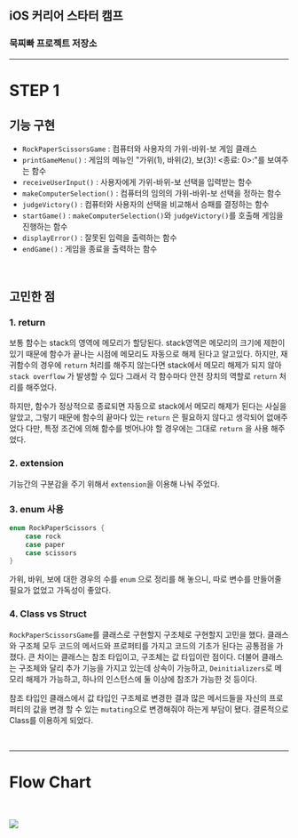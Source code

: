 ## iOS 커리어 스타터 캠프

### 묵찌빠 프로젝트 저장소

----

# STEP 1 

## 기능 구현

- `RockPaperScissorsGame` : 컴퓨터와 사용자의 가위-바위-보 게임 클래스
- `printGameMenu()` : 게임의 메뉴인 "가위(1), 바위(2), 보(3)! <종료: 0>:"를 보여주는 함수
- `receiveUserInput()` : 사용자에게 가위-바위-보 선택을 입력받는 함수
- `makeComputerSelection()` : 컴퓨터의 임의의 가위-바위-보 선택을 정하는 함수
- `judgeVictory()` : 컴퓨터와 사용자의 선택을 비교해서 승패를 결정하는 함수
- `startGame()` : `makeComputerSelection()`와 `judgeVictory()`를 호출해 게임을 진행하는 함수
- `displayError()` : 잘못된 입력을 출력하는 함수
- `endGame()` : 게임을 종료을 출력하는 함수
<br/>

## 고민한 점

### 1. return
    
보통 함수는 stack의 영역에 메모리가 할당된다. stack영역은 메모리의 크기에 제한이 있기 때문에 함수가 끝나는 시점에 메모리도 자동으로 해제 된다고 알고있다. 하지만, 재귀함수의 경우에 `return` 처리를 해주지 않는다면 stack에서 메모리 해제가 되지 않아 `stack overflow` 가 발생할 수 있다 그래서 각 함수마다 안전 장치의 역할로 `return` 처리를 해주었다. 

하지만, 함수가 정상적으로 종료되면 자동으로 stack에서 메모리 해제가 된다는 사실을 알았고, 그렇기 때문에 함수의 끝마다 있는 `return` 은 필요하지 않다고 생각되어 없애주었다 다만, 특정 조건에 의해 함수를 벗어나야 할 경우에는 그대로 `return` 을 사용 해주었다. 
<br/>

### 2. extension 

기능간의 구분감을 주기 위해서 `extension`을 이용해 나눠 주었다.
<br/>

### 3. enum 사용

```swift
enum RockPaperScissors {
    case rock
    case paper
    case scissors
}
```
가위, 바위, 보에 대한 경우의 수를 `enum` 으로 정리를 해 놓으니, 따로 변수를 만들어줄 필요가 없었고 가독성이 좋았다.
<br/>

### 4. Class vs Struct

`RockPaperScissorsGame`를 클래스로 구현할지 구조체로 구현할지 고민을 했다. 클래스와 구조체 모두 코드의 메서드와 프로퍼티를 가지고 코드의 기초가 된다는 공통점을 가졌다. 큰 차이는 클래스는 참조 타입이고, 구조체는 값 타입이란 점이다. 더불어 클래스는 구조체와 달리 추가 기능을 가지고 있는데 상속이 가능하고, `Deinitializers`로 메모리 해제가 가능하고, 하나의 인스턴스에 둘 이상에 참조가 가능한 것 등이다.

참조 타입인 클래스에서 값 타입인 구조체로 변경한 결과 많은 메서드들을 자신의 프로퍼티의 값을 변경 할 수 있는 `mutating`으로 변경해줘야 하는게 부담이 됐다. 결론적으로 Class를 이용하게 되었다.


<br/>

----

# Flow Chart

<br/>

![](https://i.imgur.com/TK48Vj2.png)

